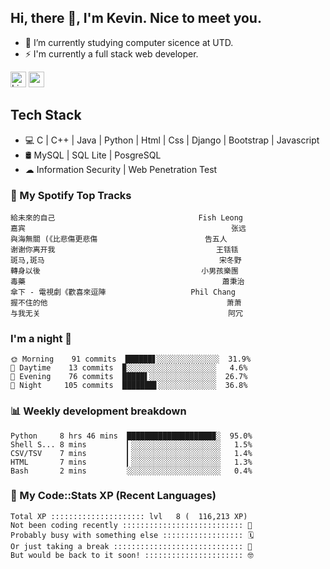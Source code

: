 ## Hi, there 👋, I'm Kevin. Nice to meet you.

- 🌱 I’m currently studying computer sicence at UTD.
- ⚡ I'm currently a full stack web developer.

<a href="https://www.linkedin.com/in/kevin12686/"><img alt="LinkedIn" src="https://img.shields.io/badge/linkedin%20-%230077B5.svg?&style=for-the-badge&logo=linkedin&logoColor=white" height=25></a>
<a href="https://www.instagram.com/kevin12686/"><img src="https://img.shields.io/badge/instagram-3f729b?&style=for-the-badge&logo=instagram&logoColor=white" height=25></a>

## Tech Stack

* 💻 C | C++ | Java | Python | Html | Css | Django | Bootstrap | Javascript
* 🛢️ MySQL | SQL Lite | PosgreSQL
* ☁ Information Security | Web Penetration Test

### 🎵 My Spotify Top Tracks

<!-- spotify start -->

```text
給未來的自己                                Fish Leong
嘉宾                                              张远
與海無關 (《比悲傷更悲傷                        告五人
谢谢你离开我                                    王铥铥
斑马,斑马                                       宋冬野
轉身以後                                    小男孩樂團
毒藥                                            蕭秉治
傘下 - 電視劇《歡喜來逗陣                   Phil Chang
握不住的他                                        萧萧
与我无关                                          阿冗
```

<!-- spotify end -->

### I'm a night 🦉

<!-- early_bird start -->

```text
🌞 Morning    91 commits  ██████▋░░░░░░░░░░░░░░  31.9%
🌆 Daytime    13 commits  ▉░░░░░░░░░░░░░░░░░░░░   4.6%
🌃 Evening    76 commits  █████▌░░░░░░░░░░░░░░░  26.7%
🌙 Night     105 commits  ███████▋░░░░░░░░░░░░░  36.8%
```

<!-- early_bird end -->

### 📊 Weekly development breakdown

<!-- code_time start -->

```text
Python     8 hrs 46 mins  ███████████████████▉░  95.0%
Shell S... 8 mins         ▎░░░░░░░░░░░░░░░░░░░░   1.5%
CSV/TSV    7 mins         ▎░░░░░░░░░░░░░░░░░░░░   1.4%
HTML       7 mins         ▎░░░░░░░░░░░░░░░░░░░░   1.3%
Bash       2 mins         ░░░░░░░░░░░░░░░░░░░░░   0.4%
```

<!-- code_time end -->

### 🧰 My Code::Stats XP (Recent Languages)

<!-- codestats start -->

```text
Total XP ::::::::::::::::::::: lvl   8 (  116,213 XP) 
Not been coding recently ::::::::::::::::::::::::::: 🙈
Probably busy with something else :::::::::::::::::: 🗓
Or just taking a break ::::::::::::::::::::::::::::: 🌴
But would be back to it soon! :::::::::::::::::::::: 🤓
```

<!-- codestats end -->
